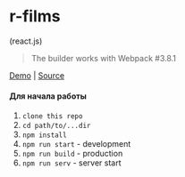 # r-films

(react.js)

> The builder works with Webpack #3.8.1

[Demo][demo] | [Source][source]

[demo]: https://andrivash.github.io/r-films/
[source]: https://github.com/andrIvash/r-films/

#### Для начала работы

1. ```clone this repo```
2. ```cd path/to/...dir```
3. ```npm install```  
4. ```npm run start```  - development
5. ```npm run build```  - production
6. ```npm run serv```  - server start 

